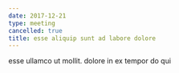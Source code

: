 ```yaml
---
date: 2017-12-21
type: meeting
cancelled: true
title: esse aliquip sunt ad labore dolore
---
```

esse ullamco ut mollit. dolore in ex tempor do qui